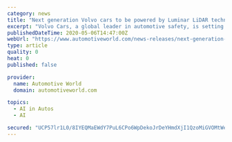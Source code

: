 ```yaml
---
category: news
title: "Next generation Volvo cars to be powered by Luminar LiDAR technology for safe self-driving"
excerpt: "Volvo Cars, a global leader in automotive safety, is setting new safety and technology standards by partnering with tech firm Luminar to provide their industry-leading LiDAR and perception technology for Volvo’s next generation cars."
publishedDateTime: 2020-05-06T14:47:00Z
webUrl: "https://www.automotiveworld.com/news-releases/next-generation-volvo-cars-to-be-powered-by-luminar-lidar-technology-for-safe-self-driving/"
type: article
quality: 0
heat: 0
published: false

provider:
  name: Automotive World
  domain: automotiveworld.com

topics:
  - AI in Autos
  - AI

secured: "UCP57lr1L0/8IYEQMaEWdY7PuL6CPo6WpDekoJrDeYHmdXjI1QzoMiGVOMtWeYzQaExq6tncEB8g+9r7FpDSJHlKjLvxGzRsGQ/ypxM4+X7TLacHrks/KzAry5h+DAIgoYwJlGTDa3aXiiL026kKRz+uTuMQHwG/gj0zNjw+eimsiP/Bwdx4+8GNfRBl+1hGroLJ8N2iDagYY4hDczcQ2EvHN/Ji2C1vCDmJi2S32g8Ewby8k0w2SW5RNd3a6nRzyAf29cWRUky4Ax1FHEeo+vpY57hKgFauvp9K0OfT0tv4K8U+nQPneuTVkbX1MA6o;iyJQLyeIGzxCp32jWJ6mQg=="
---
```


